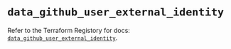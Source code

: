 # `data_github_user_external_identity`

Refer to the Terraform Registory for docs: [`data_github_user_external_identity`](https://registry.terraform.io/providers/integrations/github/5.40.0/docs/data-sources/user_external_identity).
